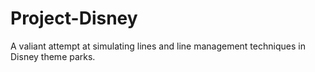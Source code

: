 # Project-Disney
A valiant attempt at simulating lines and line management techniques in Disney theme parks.
